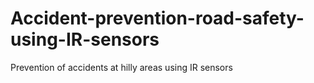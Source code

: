 # Accident-prevention-road-safety-using-IR-sensors
Prevention of accidents at hilly areas using IR sensors
